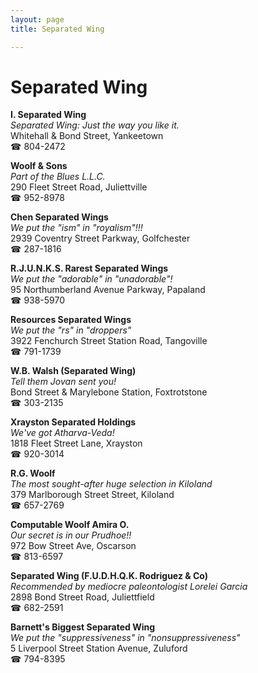 ```yaml
---
layout: page 
title: Separated Wing

---
```



# Separated Wing


 **I. Separated Wing**  
_Separated Wing: Just the way you like it._  
Whitehall & Bond Street, Yankeetown  
☎ 804-2472

**Woolf & Sons**  
_Part of the Blues L.L.C._  
290 Fleet Street Road, Juliettville  
☎ 952-8978

**Chen Separated Wings**  
_We put the "ism" in "royalism"!!!_  
2939 Coventry Street Parkway, Golfchester  
☎ 287-1816

**R.J.U.N.K.S. Rarest Separated Wings**  
_We put the "adorable" in "unadorable"!_  
95 Northumberland Avenue Parkway, Papaland  
☎ 938-5970

**Resources Separated Wings**  
_We put the "rs" in "droppers"_  
3922 Fenchurch Street Station Road, Tangoville  
☎ 791-1739

**W.B. Walsh (Separated Wing)**  
_Tell them Jovan sent you!_  
Bond Street & Marylebone Station, Foxtrotstone  
☎ 303-2135

**Xrayston Separated Holdings**  
_We've got Atharva-Veda!_  
1818 Fleet Street Lane, Xrayston  
☎ 920-3014

**R.G. Woolf**  
_The most sought-after huge selection in Kiloland_  
379 Marlborough Street Street, Kiloland  
☎ 657-2769

**Computable Woolf Amira O.**  
_Our secret is in our Prudhoe!!_  
972 Bow Street Ave, Oscarson  
☎ 813-6597

**Separated Wing (F.U.D.H.Q.K. Rodriguez & Co)**  
_Recommended by mediocre paleontologist Lorelei Garcia_  
2898 Bond Street Road, Juliettfield  
☎ 682-2591

**Barnett's Biggest Separated Wing**  
_We put the "suppressiveness" in "nonsuppressiveness"_  
5 Liverpool Street Station Avenue, Zuluford  
☎ 794-8395

